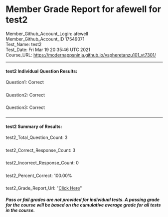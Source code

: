 # Member Grade Report for afewell for test2  
   
Member_Github_Account_Login: afewell  
Member_Github_Account_ID 17549071  
Test_Name: test2  
Test_Date: Fri Mar 19 20:35:46 UTC 2021  
Course_URL: https://modernappsninja.github.io/vspheretanzu101_vt7301/  
   
---  
#### test2 Individual Question Results:  
Question1: Correct  
#####  
Question2: Correct  
#####  
Question3: Correct  
#####  
---  
#### test2 Summary of Results:  
test2_Total_Question_Count: 3  
#####  
test2_Correct_Response_Count: 3  
#####  
test2_Incorrect_Response_Count: 0  
#####  
test2_Percent_Correct: 100.00%  
#####  
test2_Grade_Report_Url: "[Click Here](https://github.com/modernappsninjas/afewell/blob/main/static/userdata/courses/vspheretanzu101_vt7301/grade_report.pr41.test2.md)"
##### Pass or fail grades are not provided for individual tests. A passing grade for the course will be based on the cumulative average grade for all tests in the course.  
